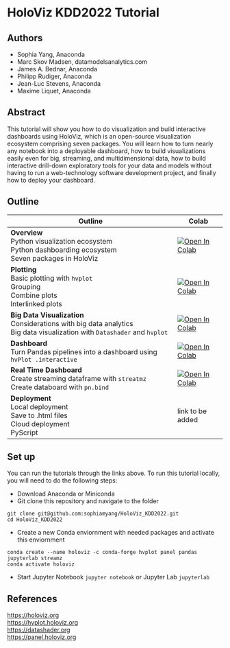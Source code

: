 # HoloViz KDD2022 Tutorial

## **Authors**
- Sophia Yang, Anaconda
- Marc Skov Madsen, datamodelsanalytics.com
- James A. Bednar, Anaconda
- Philipp Rudiger, Anaconda
- Jean-Luc Stevens, Anaconda
- Maxime Liquet, Anaconda

## **Abstract**
This tutorial will show you how to do visualization and build interactive dashboards using HoloViz, which is an open-source visualization ecosystem comprising seven packages. You will learn how to turn nearly any notebook into a deployable dashboard, how to build visualizations easily even for big, streaming, and multidimensional data, how to build interactive drill-down exploratory tools for your data and models without having to run a web-technology software development project, and finally how to deploy your dashboard.

## **Outline**
| **Outline** | **Colab** |
| - | - |
| **Overview** <br /> Python visualization ecosystem <br /> Python dashboarding ecosystem <br /> Seven packages in HoloViz | [![Open In Colab](https://colab.research.google.com/assets/colab-badge.svg)](https://colab.research.google.com/github/sophiamyang/HoloViz_KDD2022/blob/main/01_Overview.ipynb) |
| **Plotting** <br /> Basic plotting with `hvplot` <br /> Grouping <br /> Combine plots <br /> Interlinked plots|  [![Open In Colab](https://colab.research.google.com/assets/colab-badge.svg)](https://colab.research.google.com/github/sophiamyang/HoloViz_KDD2022/blob/main/02_Plotting.ipynb)|
| **Big Data Visualization**  <br /> Considerations with big data analytics <br /> Big data visualization with `Datashader` and `hvplot` | [![Open In Colab](https://colab.research.google.com/assets/colab-badge.svg)](https://colab.research.google.com/github/sophiamyang/HoloViz_KDD2022/blob/main/03_Big_Data_Visualization.ipynb) |
| **Dashboard**  <br /> Turn Pandas pipelines into a dashboard using `hvPlot .interactive`| [![Open In Colab](https://colab.research.google.com/assets/colab-badge.svg)](https://github.com/sophiamyang/HoloViz_KDD2022/blob/main/04_Dashboard.ipynb) |
| **Real Time Dashboard** <br /> Create streaming dataframe with `streatmz` <br /> Create databoard with `pn.bind` | [![Open In Colab](https://colab.research.google.com/assets/colab-badge.svg)](https://github.com/sophiamyang/HoloViz_KDD2022/blob/main/05_Real_Time_Dashboard.ipynb) |
| **Deployment** <br /> Local deployment <br /> Save to .html files <br /> Cloud deployment <br /> PyScript | link to be added |

## **Set up**
You can run the tutorials through the links above. To run this tutorial locally, you will need to do the following steps:
- Download Anaconda or Miniconda
- Git clone this repository and navigate to the folder
```
git clone git@github.com:sophiamyang/HoloViz_KDD2022.git
cd HoloViz_KDD2022
```
- Create a new Conda enviornment with needed packages and activate this enviornment
```
conda create --name holoviz -c conda-forge hvplot panel pandas jupyterlab streamz
conda activate holoviz
```
- Start Jupyter Notebook `jupyter notebook` or Jupyter Lab `jupyterlab`



## **References**
https://holoviz.org <br />
https://hvplot.holoviz.org <br />
https://datashader.org <br />
https://panel.holoviz.org






